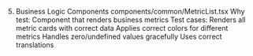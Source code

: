 5. Business Logic Components
   components/common/MetricList.tsx
   Why test: Component that renders business metrics
   Test cases:
   Renders all metric cards with correct data
   Applies correct colors for different metrics
   Handles zero/undefined values gracefully
   Uses correct translations